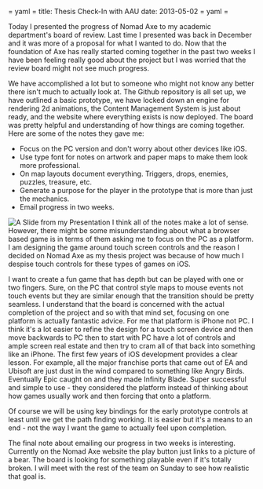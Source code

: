 = yaml =
title: Thesis Check-In with AAU
date: 2013-05-02
= yaml =

Today I presented the progress of Nomad Axe to my academic department's board of review. Last time I presented was back in December and it was more of a proposal for what I wanted to do. Now that the foundation of Axe has really started coming together in the past two weeks I have been feeling really good about the project but I was worried that the review board might not see much progress.

We have accomplished a lot but to someone who might not know any better there isn't much to actually look at. The Github repository is all set up, we have outlined a basic prototype, we have locked down an engine for rendering 2d animations, the Content Management System is just about ready, and the website where everything exists is now deployed. The board was pretty helpful and understanding of how things are coming together. Here are some of the notes they gave me:

* Focus on the PC version and don't worry about other devices like iOS.
* Use type font for notes on artwork and paper maps to make them look more professional.
* On map layouts document everything. Triggers, drops, enemies, puzzles, treasure, etc.
* Generate a purpose for the player in the prototype that is more than just the mechanics.
* Email progress in two weeks.

![A Slide from my Presentation](/images/posts/015-01-review-slide.png)
I think all of the notes make a lot of sense. However, there might be some misunderstanding about what a browser based game is in terms of them asking me to focus on the PC as a platform. I am designing the game around touch screen controls and the reason I decided on Nomad Axe as my thesis project was because of how much I despise touch controls for these types of games on iOS.

I want to create a fun game that has depth but can be played with one or two fingers. Sure, on the PC that control style maps to mouse events not touch events but they are similar enough that the transition should be pretty seamless. I understand that the board is concerned with the actual completion of the project and so with that mind set, focusing on one platform is actually fantastic advice. For me that platform is iPhone not PC. I think it's a lot easier to refine the design for a touch screen device and then move backwards to PC then to start with PC have a lot of controls and ample screen real estate and then try to cram all of that back into something like an iPhone. The first few years of iOS development provides a clear lesson. For example, all the major franchise ports that came out of EA and Ubisoft are just dust in the wind compared to something like Angry Birds. Eventually Epic caught on and they made Infinity Blade. Super successful and simple to use - they considered the platform instead of thinking about how games usually work and then forcing that onto a platform.

Of course we will be using key bindings for the early prototype controls at least until we get the path finding working. It is easier but it's a means to an end - not the way I want the game to actually feel upon completion.

The final note about emailing our progress in two weeks is interesting. Currently on the Nomad Axe website the play button just links to a picture of a bear. The board is looking for something playable even if it's totally broken. I will meet with the rest of the team on Sunday to see how realistic that goal is.



